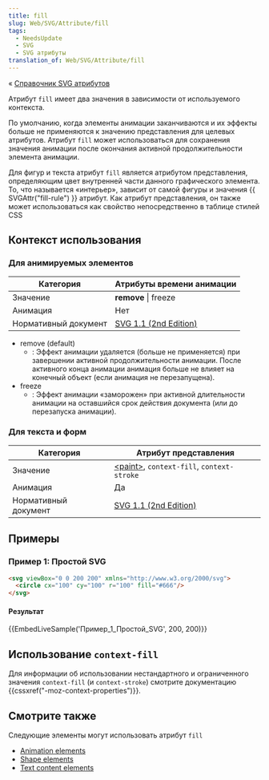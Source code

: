 ```yaml
---
title: fill
slug: Web/SVG/Attribute/fill
tags:
  - NeedsUpdate
  - SVG
  - SVG атрибуты
translation_of: Web/SVG/Attribute/fill
---
```


« [Справочник SVG атрибутов](/ru/docs/Web/SVG/Attribute)

Атрибут `fill` имеет два значения в зависимости от используемого контекста.

По умолчанию, когда элементы анимации заканчиваются и их эффекты больше не применяются к значению представления для целевых атрибутов. Атрибут `fill` может использоваться для сохранения значения анимации после окончания активной продолжительности элемента анимации.

Для фигур и текста атрибут `fill` является атрибутом представления, определяющим цвет внутренней части данного графического элемента. То, что называется «интерьер», зависит от самой фигуры и значения {{ SVGAttr("fill-rule") }} атрибут. Как атрибут представления, он также может использоваться как свойство непосредственно в таблице стилей CSS

## Контекст использования

### Для анимируемых элементов

| Категория            | Атрибуты времени анимации                                                    |
| -------------------- | ---------------------------------------------------------------------------- |
| Значение             | **remove** \| freeze                                                         |
| Анимация             | Нет                                                                          |
| Нормативный документ | [SVG 1.1 (2nd Edition)](http://www.w3.org/TR/SVG/animate.html#FillAttribute) |

- remove (default)
  - : Эффект анимации удаляется (больше не применяется) при завершении активной продолжительности анимации. После активного конца анимации анимация больше не влияет на конечный объект (если анимация не перезапущена).
- freeze
  - : Эффект анимации «заморожен» при активной длительности анимации на оставшийся срок действия документа (или до перезапуска анимации).

### Для текста и форм

| Категория            | Атрибут представления                                                                                |
| -------------------- | ---------------------------------------------------------------------------------------------------- |
| Значение             | [\<paint>](/en/SVG/Content_type#Paint), `context-fill`, `context-stroke` |
| Анимация             | Да                                                                                                   |
| Нормативный документ | [SVG 1.1 (2nd Edition)](http://www.w3.org/TR/SVG/painting.html#FillProperty)                         |

## Примеры

### Пример 1: Простой SVG

```html
<svg viewBox="0 0 200 200" xmlns="http://www.w3.org/2000/svg">
  <circle cx="100" cy="100" r="100" fill="#666"/>
</svg>
```

#### Результат

{{EmbedLiveSample('Пример_1_Простой_SVG', 200, 200)}}

## Использование `context-fill`

Для информации об использовании нестандартного и ограниченного значения `context-fill` (и `context-stroke`) смотрите документацию {{cssxref("-moz-context-properties")}}.

## Смотрите также

Следующие элементы могут использовать атрибут `fill`

- [Animation elements](/en/SVG/Element#Animation_elements)
- [Shape elements](/en/SVG/Element#Shape)
- [Text content elements](/en/SVG/Element#TextContent)
